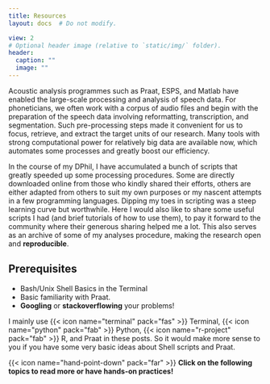 ```yaml
---
title: Resources
layout: docs  # Do not modify.

view: 2
# Optional header image (relative to `static/img/` folder).
header:
  caption: ""
  image: ""
---
```


Acoustic analysis programmes such as Praat, ESPS, and Matlab have enabled the large-scale processing and analysis of speech data. For phoneticians, we often work with a corpus of audio files and begin with the preparation of the speech data involving reformatting, transcription, and segmentation. Such pre-processing steps made it convenient for us to focus, retrieve, and extract the target units of our research. Many tools with strong computational power for relatively big data are available now, which automates some processes and greatly boost our efficiency.

In the course of my DPhil, I have accumulated a bunch of scripts that greatly speeded up some processing procedures. Some are directly downloaded online from those who kindly shared their efforts, others are either adapted from others to suit my own purposes or my nascent attempts in a few programming languages. Dipping my toes in scripting was a steep learning curve but worthwhile. Here I would also like to share some useful scripts I had (and brief tutorials of how to use them), to pay it forward to the community where their generous sharing helped me a lot. This also serves as an archive of some of my analyses procedure, making the research open and **reproducible**.

## Prerequisites
* Bash/Unix Shell Basics in the Terminal
* Basic familiarity with Praat.
* **Googling** or **stackoverflowing** your problems!

I mainly use {{< icon name="terminal" pack="fas" >}} Terminal,
{{< icon name="python" pack="fab" >}} Python, {{< icon name="r-project" pack="fab" >}} R, and Praat in these posts. So it would make more sense to you if you have some very basic ideas about Shell scripts and Praat. 

{{< icon name="hand-point-down" pack="far" >}} **Click on the following topics to read more or have hands-on practices!**